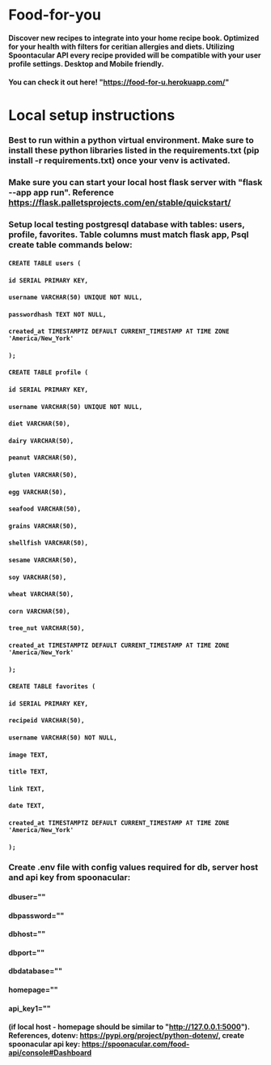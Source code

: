 # Food-for-you
#### Discover new recipes to integrate into your home recipe book. Optimized for your health with filters for ceritian allergies and diets. Utilizing Spoontacular API every recipe provided will be compatible with your user profile settings. Desktop and Mobile friendly.
#### You can check it out here! "https://food-for-u.herokuapp.com/"

# Local setup instructions
### Best to run within a python virtual environment. Make sure to install these python libraries listed in the requirements.txt (pip install -r requirements.txt) once your venv is activated.
### Make sure you can start your local host flask server with "flask --app app run". Reference https://flask.palletsprojects.com/en/stable/quickstart/
####
### Setup local testing postgresql database with tables: users, profile, favorites. Table columns must match flask app, Psql create table commands below:
#### `CREATE TABLE users (`
####   `id SERIAL PRIMARY KEY,`
####    `username VARCHAR(50) UNIQUE NOT NULL,`
####    `passwordhash TEXT NOT NULL,`
####    `created_at TIMESTAMPTZ DEFAULT CURRENT_TIMESTAMP AT TIME ZONE 'America/New_York'`
#### `);`

####
#### `CREATE TABLE profile (`
####     `id SERIAL PRIMARY KEY,`
####    `username VARCHAR(50) UNIQUE NOT NULL,`
####    `diet VARCHAR(50),`
####    `dairy VARCHAR(50),`
####    `peanut VARCHAR(50),`
####    `gluten VARCHAR(50),`
####    `egg VARCHAR(50),`
####    `seafood VARCHAR(50),`
####    `grains VARCHAR(50),`
####    `shellfish VARCHAR(50),`
####    `sesame VARCHAR(50),`
####    `soy VARCHAR(50),`
####    `wheat VARCHAR(50),`
####    `corn VARCHAR(50),`
####    `tree_nut VARCHAR(50),`
####    `created_at TIMESTAMPTZ DEFAULT CURRENT_TIMESTAMP AT TIME ZONE 'America/New_York'`
#### `);`

####
#### `CREATE TABLE favorites (`
####    `id SERIAL PRIMARY KEY,`
####    `recipeid VARCHAR(50),`
####    `username VARCHAR(50) NOT NULL,`
####    `image TEXT,`
####    `title TEXT,`
####    `link TEXT,`
####    `date TEXT,`
####    `created_at TIMESTAMPTZ DEFAULT CURRENT_TIMESTAMP AT TIME ZONE 'America/New_York'`
#### `);`

### Create .env file with config values required for db, server host and api key from spoonacular: 
#### dbuser=""
#### dbpassword=""
#### dbhost=""
#### dbport=""
#### dbdatabase=""
#### homepage=""
#### api_key1=""
#### (if local host - homepage should be similar to "http://127.0.0.1:5000"). References, dotenv: https://pypi.org/project/python-dotenv/, create spoonacular api key: https://spoonacular.com/food-api/console#Dashboard


